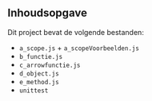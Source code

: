 ## Inhoudsopgave ##

Dit project bevat de volgende bestanden:
* `a_scope.js` +  `a_scopeVoorbeelden.js`
* `b_functie.js`
* `c_arrowfunctie.js`  
* `d_object.js`
* `e_method.js`
* `unittest`









